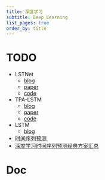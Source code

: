 ```yaml
---
title: 深度学习
subtitle: Deep Learning
list_pages: true
order_by: title
---
```


# TODO

* LSTNet
    - [blog](https://zhuanlan.zhihu.com/p/61795416)
    - [paper](https://arxiv.org/pdf/1703.07015.pdf)
    - [code](https://github.com/Lorne0/LSTNet_keras)
* TPA-LSTM
    - [blog](https://zhuanlan.zhihu.com/p/63134630)
    - [paper](https://arxiv.org/pdf/1809.04206v2.pdf)
    - [code](https://github.com/gantheory/TPA-LSTM)
* LSTM
   - [blog](https://cloud.tencent.com/developer/article/1041442)
* [时间序列预测](https://mp.weixin.qq.com/s?__biz=Mzg3NDUwNTM3MA==&mid=2247484974&idx=1&sn=d841c644fd9289ad5ec8c52a443463a5&chksm=cecef3dbf9b97acd8a9ededc069851afc00db422cb9be4d155cb2c2a9614b2ee2050dc7ab4d7&scene=21#wechat_redirect)
* [深度学习时间序列预测经典方案汇总](https://mp.weixin.qq.com/s?__biz=MzIyOTUyMDIwNg==&mid=2247484061&idx=1&sn=8c78cc2ebfcd8112580eb4f5863e2f94&chksm=e84024bcdf37adaa996ac40be1b3f594e6c653532738e7a062804830bb94bbb6e688f2ad1f6f&scene=21#wechat_redirect)

# Doc
